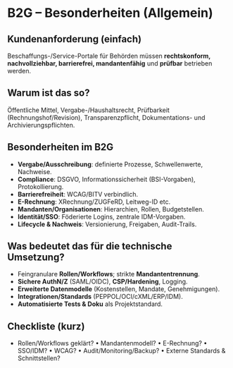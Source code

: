 # B2G – Besonderheiten (Allgemein)

## Kundenanforderung (einfach)
Beschaffungs-/Service-Portale für Behörden müssen **rechtskonform, nachvollziehbar, barrierefrei, mandantenfähig** und **prüfbar** betrieben werden.

## Warum ist das so?
Öffentliche Mittel, Vergabe-/Haushaltsrecht, Prüfbarkeit (Rechnungshof/Revision), Transparenzpflicht, Dokumentations- und Archivierungspflichten.

## Besonderheiten im B2G
- **Vergabe/Ausschreibung**: definierte Prozesse, Schwellenwerte, Nachweise.
- **Compliance**: DSGVO, Informationssicherheit (BSI-Vorgaben), Protokollierung.
- **Barrierefreiheit**: WCAG/BITV verbindlich.
- **E-Rechnung**: XRechnung/ZUGFeRD, Leitweg-ID etc.
- **Mandanten/Organisationen**: Hierarchien, Rollen, Budgetstellen.
- **Identität/SSO**: Föderierte Logins, zentrale IDM-Vorgaben.
- **Lifecycle & Nachweis**: Versionierung, Freigaben, Audit-Trails.

## Was bedeutet das für die technische Umsetzung?
- Feingranulare **Rollen/Workflows**; strikte **Mandantentrennung**.
- **Sichere AuthN/Z** (SAML/OIDC), **CSP/Hardening**, Logging.
- **Erweiterte Datenmodelle** (Kostenstellen, Mandate, Genehmigungen).
- **Integrationen/Standards** (PEPPOL/OCI/cXML/ERP/IDM).
- **Automatisierte Tests & Doku** als Projektstandard.

## Checkliste (kurz)
- Rollen/Workflows geklärt? • Mandantenmodell? • E-Rechnung? • SSO/IDM? • WCAG? • Audit/Monitoring/Backup? • Externe Standards & Schnittstellen?
